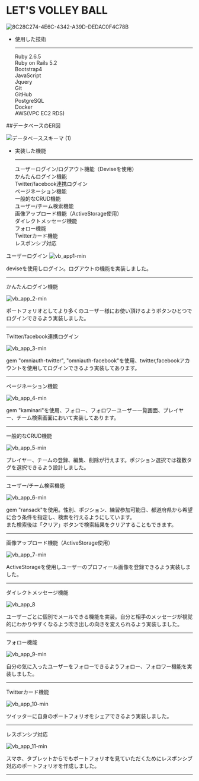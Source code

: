 # LET'S VOLLEY BALL

![8C28C274-4E6C-4342-A39D-DEDAC0F4C78B](https://user-images.githubusercontent.com/60634601/90243285-93c03100-de69-11ea-9e5a-b43901b4a8da.jpeg)


* 使用した技術<hr>
Ruby 2.6.5 <br>
Ruby on Rails 5.2<br>
Bootstrap4<br>
JavaScript<br>
Jquery<br>
Git<br>
GitHub<br>
PostgreSQL<br>
Docker<br>
AWS(VPC EC2 RDS)<br>


##データベースのER図

![データベーススキーマ (1)](https://user-images.githubusercontent.com/60634601/91532999-19ec7500-e94a-11ea-8d44-cf6f43eb747d.png)



* 実装した機能<hr>
ユーザーログイン/ログアウト機能（Deviseを使用）<br>
かんたんログイン機能<br>
Twitter/facebook連携ログイン<br>
ページネーション機能<br>
一般的なCRUD機能<br>
ユーザー/チーム検索機能<br>
画像アップロード機能（ActiveStorage使用）<br>
ダイレクトメッセージ機能<br>
フォロー機能<br>
Twitterカード機能<br>
レスポンシブ対応<br>


ユーザーログイン
![vb_app1-min](https://user-images.githubusercontent.com/60634601/90308022-d8ee6c80-df16-11ea-9e7f-ae24f505d2e8.gif)

deviseを使用しログイン。ログアウトの機能を実装しました。

<hr>
かんたんログイン機能<br>

![vb_app_2-min](https://user-images.githubusercontent.com/60634601/90353552-7bc2fa00-e081-11ea-8674-e9b8043399ea.gif)

ポートフォリオとしてより多くのユーザー様にお使い頂けるようボタンひとつでログインできるよう実装しました。

<hr>
Twitter/facebook連携ログイン<br>

![vb_app_3-min](https://user-images.githubusercontent.com/60634601/90353601-972e0500-e081-11ea-89cc-218a481996af.gif)

gem "omniauth-twitter", "omniauth-facebook"を使用、twitter,facebookアカウントを使用してログインできるよう実装してあります。

<hr>
ページネーション機能<br>

![vb_app_4-min](https://user-images.githubusercontent.com/60634601/90353653-bc227800-e081-11ea-9c3a-b7755271b769.gif)

gem "kaminari"を使用、フォロー、フォロワーユーザー一覧画面、プレイヤー、チーム検索画面において実装してあります。

<hr>
一般的なCRUD機能<br>

![vb_app_5-min](https://user-images.githubusercontent.com/60634601/90353675-ce9cb180-e081-11ea-9d7d-9f30b66961a0.gif)

プレイヤー、チームの登録、編集、削除が行えます。ポジション選択では複数タグを選択できるよう設計しました。

<hr>
ユーザー/チーム検索機能<br>

![vb_app_6-min](https://user-images.githubusercontent.com/60634601/90353708-ed02ad00-e081-11ea-8fca-f84497636eb4.gif)

gem "ransack"を使用。性別、ポジション、練習参加可能日、都道府県から希望に合う条件を指定し、検索を行えるようにしています。<br>
また検索後は「クリア」ボタンで検索結果をクリアすることもできます。

<hr>
画像アップロード機能（ActiveStorage使用）<br>

![vb_app_7-min](https://user-images.githubusercontent.com/60634601/90353725-fc81f600-e081-11ea-9763-22c564ca20a4.gif)

ActiveStorageを使用しユーザーのプロフィール画像を登録できるよう実装しました。

<hr>
ダイレクトメッセージ機能<br>

![vb_app_8](https://user-images.githubusercontent.com/60634601/90353746-0d326c00-e082-11ea-8579-735fa8a1fb3a.gif)

ユーザーごとに個別でメールできる機能を実装。自分と相手のメッセージが視覚的にわかりやすくなるよう吹き出しの向きを変えられるよう実装しました。

<hr>
フォロー機能<br>

![vb_app_9-min](https://user-images.githubusercontent.com/60634601/90335075-0584b000-e00d-11ea-9685-075ede1b46b4.gif)

自分の気に入ったユーザーをフォローできるようフォロー、フォロワー機能を実装しました。

<hr>
Twitterカード機能<br>

![vb_app_10-min](https://user-images.githubusercontent.com/60634601/90353776-22a79600-e082-11ea-9651-8874dad82e31.gif)

ツイッターに自身のポートフォリオをシェアできるよう実装しました。

<hr>
レスポンシブ対応<br>

![vb_app_11-min](https://user-images.githubusercontent.com/60634601/90353815-45d24580-e082-11ea-8aad-4db21a257094.gif)

スマホ、タブレットからでもポートフォリオを見ていただくためにレスポンシブ対応のポートフォリオを作成しました。
<hr>


